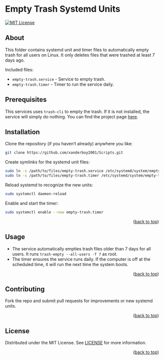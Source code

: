 # Empty Trash Systemd Units

[![MIT License](https://img.shields.io/github/license/xanderboy2001/Scripts.svg?style=for-the-badge)](../../LICENSE)

## About

This folder contains systemd unit and timer files to automatically empty trash for all users on Linux. It only deletes files that were trashed at least 7 days ago.

Included files:

- `empty-trash.service` - Service to empty trash.
- `empty-trash.timer` - Timer to run the service daily.

## Prerequisites

This services uses `trash-cli` to empty the trash. If it is not installed, the service will simply do nothing. You can find the project page [here](https://github.com/andreafrancia/trash-cli).

## Installation

Clone the repository (if you haven’t already) anywhere you like:

```bash
git clone https://github.com/xanderboy2001/Scripts.git
```

Create symlinks for the systemd unit files:

```bash
sudo ln -s /path/to/files/empty-trash.service /etc/systemd/system/empty-trash.service
sudo ln -s /path/to/files/empty-trash.timer /etc/systemd/system/empty-trash.timer
```

Reload systemd to recognize the new units:

```bash
sudo systemctl daemon-reload
```

Enable and start the timer:

```bash
sudo systemctl enable --now empty-trash.timer
```

<p align="right">(<a href="#readme-top">back to top</a>)</p>

## Usage

- The service automatically empties trash files older than 7 days for all users. It runs `trash-empty --all-users -f 7` as root.
- The timer ensures the service runs daily. If the computer is off at the scheduled time, it will run the next time the system boots.

<p align="right">(<a href="#readme-top">back to top</a>)</p>

## Contributing

Fork the repo and submit pull requests for improvements or new systemd units.

<p align="right">(<a href="#readme-top">back to top</a>)</p>

## License

Distributed under the MIT License. See [LICENSE](../../LICENSE) for more information.

<p align="right">(<a href="#readme-top">back to top</a>)</p>
